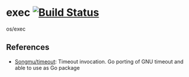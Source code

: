 # exec [![Build Status](https://travis-ci.org/k1LoW/exec.svg?branch=master)](https://travis-ci.org/k1LoW/exec)

os/exec

## References

- [Songmu/timeout](https://github.com/Songmu/timeout): Timeout invocation. Go porting of GNU timeout and able to use as Go package
